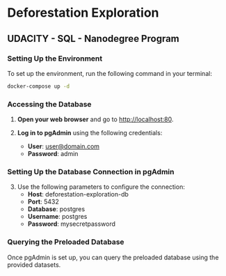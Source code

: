 # Deforestation Exploration

## UDACITY - SQL - Nanodegree Program

### Setting Up the Environment

To set up the environment, run the following command in your terminal:
```sh
docker-compose up -d
```

### Accessing the Database

1. **Open your web browser** and go to [http://localhost:80](http://localhost:80).

2. **Log in to pgAdmin** using the following credentials:
   - **User**: user@domain.com
   - **Password**: admin

### Setting Up the Database Connection in pgAdmin

3. Use the following parameters to configure the connection:
   - **Host**: deforestation-exploration-db
   - **Port**: 5432
   - **Database**: postgres
   - **Username**: postgres
   - **Password**: mysecretpassword

### Querying the Preloaded Database

Once pgAdmin is set up, you can query the preloaded database using the provided datasets.